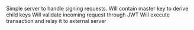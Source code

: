 Simple server to handle signing requests.
Will contain master key to derive child keys
Will validate incoming request through JWT
Will execute transaction and relay it to external server